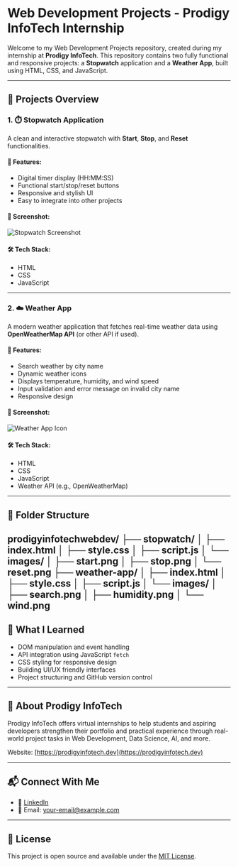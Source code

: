 
# Web Development Projects - Prodigy InfoTech Internship

Welcome to my Web Development Projects repository, created during my internship at **Prodigy InfoTech**. This repository contains two fully functional and responsive projects: a **Stopwatch** application and a **Weather App**, built using HTML, CSS, and JavaScript.

---

## 🚀 Projects Overview

### 1. ⏱️ Stopwatch Application

A clean and interactive stopwatch with **Start**, **Stop**, and **Reset** functionalities.

#### 🌟 Features:
- Digital timer display (HH:MM:SS)
- Functional start/stop/reset buttons
- Responsive and stylish UI
- Easy to integrate into other projects

#### 📸 Screenshot:
![Stopwatch Screenshot](https://cdn-icons-png.flaticon.com/512/8671/8671450.png)

#### 🛠️ Tech Stack:
- HTML
- CSS
- JavaScript

---

### 2. ☁️ Weather App

A modern weather application that fetches real-time weather data using **OpenWeatherMap API** (or other API if used).

#### 🌟 Features:
- Search weather by city name
- Dynamic weather icons
- Displays temperature, humidity, and wind speed
- Input validation and error message on invalid city name
- Responsive design

#### 📸 Screenshot:
![Weather App Icon](https://i.pinimg.com/736x/b6/12/41/b61241b089a9a5ad6c721e4651f84402.jpg)

#### 🛠️ Tech Stack:
- HTML
- CSS
- JavaScript
- Weather API (e.g., OpenWeatherMap)

---

## 📁 Folder Structure

prodigyinfotechwebdev/
├── stopwatch/
│ ├── index.html
│ ├── style.css
│ ├── script.js
│ └── images/
│ ├── start.png
│ ├── stop.png
│ └── reset.png
├── weather-app/
│ ├── index.html
│ ├── style.css
│ ├── script.js
│ └── images/
│ ├── search.png
│ ├── humidity.png
│ └── wind.png
--

## 🧠 What I Learned

- DOM manipulation and event handling
- API integration using JavaScript `fetch`
- CSS styling for responsive design
- Building UI/UX friendly interfaces
- Project structuring and GitHub version control

---

## 🏢 About Prodigy InfoTech

Prodigy InfoTech offers virtual internships to help students and aspiring developers strengthen their portfolio and practical experience through real-world project tasks in Web Development, Data Science, AI, and more.

Website: [https://prodigyinfotech.dev](https://prodigyinfotech.dev)

---

## 📬 Connect With Me

- 🔗 [LinkedIn](https://www.linkedin.com/)
- 📧 Email: your-email@example.com

---

## 📜 License

This project is open source and available under the [MIT License](LICENSE).
